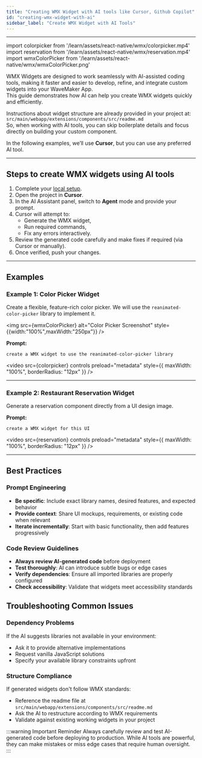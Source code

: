```yaml
---
title: "Creating WMX Widget with AI tools like Cursor, Github Copilot"
id: "creating-wmx-widget-with-ai"
sidebar_label: "Create WMX Widget with AI Tools"
---
```

---

import colorpicker from '/learn/assets/react-native/wmx/colorpicker.mp4'
import reservation from '/learn/assets/react-native/wmx/reservation.mp4'
import wmxColorPicker from '/learn/assets/react-native/wmx/wmxColorPicker.png'

WMX Widgets are designed to work seamlessly with AI-assisted coding tools, making it faster and easier to develop, refine, and integrate custom widgets into your WaveMaker App.  
This guide demonstrates how AI can help you create WMX widgets quickly and efficiently.  

Instructions about widget structure are already provided in your project at: `src/main/webapp/extensions/components/src/readme.md`  
So, when working with AI tools, you can skip boilerplate details and focus directly on building your custom component.

In the following examples, we’ll use **Cursor**, but you can use any preferred AI tool.

---

## Steps to create WMX widgets using AI tools

1. Complete your [local setup](./local-dev-setup).  
2. Open the project in **Cursor**.  
3. In the AI Assistant panel, switch to **Agent** mode and provide your prompt.  
4. Cursor will attempt to:
   - Generate the WMX widget,  
   - Run required commands,  
   - Fix any errors interactively.  
5. Review the generated code carefully and make fixes if required (via Cursor or manually).  
6. Once verified, push your changes.

---

## Examples

### Example 1: Color Picker Widget  
Create a flexible, feature-rich color picker. We will use the `reanimated-color-picker` library to implement it.

<img src={wmxColorPicker} alt="Color Picker Screenshot" style={{width:"100%",maxWidth:"250px"}} />

**Prompt:**  
```
create a WMX widget to use the reanimated-color-picker library
```
<video 
  src={colorpicker} 
  controls 
  preload="metadata" 
  style={{ maxWidth: "100%", borderRadius: "12px" }}
/>

---

### Example 2: Restaurant Reservation Widget  
Generate a reservation component directly from a UI design image.  

**Prompt:**  
```
create a WMX widget for this UI
```

<video 
  src={reservation} 
  controls 
  preload="metadata" 
  style={{ maxWidth: "100%", borderRadius: "12px" }}
/>

---

## Best Practices

### Prompt Engineering
- **Be specific**: Include exact library names, desired features, and expected behavior
- **Provide context**: Share UI mockups, requirements, or existing code when relevant
- **Iterate incrementally**: Start with basic functionality, then add features progressively

### Code Review Guidelines
- **Always review AI-generated code** before deployment
- **Test thoroughly**: AI can introduce subtle bugs or edge cases
- **Verify dependencies**: Ensure all imported libraries are properly configured
- **Check accessibility**: Validate that widgets meet accessibility standards

## Troubleshooting Common Issues

### Dependency Problems
If the AI suggests libraries not available in your environment:
- Ask it to provide alternative implementations
- Request vanilla JavaScript solutions
- Specify your available library constraints upfront

### Structure Compliance
If generated widgets don't follow WMX standards:
- Reference the readme file at `src/main/webapp/extensions/components/src/readme.md`
- Ask the AI to restructure according to WMX requirements
- Validate against existing working widgets in your project

:::warning Important Reminder
Always carefully review and test AI-generated code before deploying to production. While AI tools are powerful, they can make mistakes or miss edge cases that require human oversight.
:::

